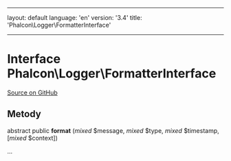 * * *

layout: default language: 'en' version: '3.4' title: 'Phalcon\Logger\FormatterInterface'

* * *

# Interface **Phalcon\Logger\FormatterInterface**

<a href="https://github.com/phalcon/cphalcon/tree/v3.4.0/phalcon/logger/formatterinterface.zep" class="btn btn-default btn-sm">Source on GitHub</a>

## Metody

abstract public **format** (*mixed* $message, *mixed* $type, *mixed* $timestamp, [*mixed* $context])

...